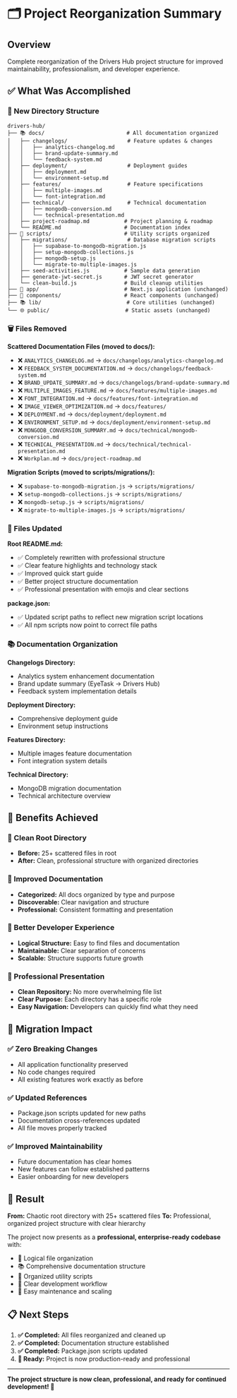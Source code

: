 # 🗂️ Project Reorganization Summary

## Overview

Complete reorganization of the Drivers Hub project structure for improved maintainability, professionalism, and developer experience.

## ✅ What Was Accomplished

### 📁 New Directory Structure

```
drivers-hub/
├── 📚 docs/                          # All documentation organized
│   ├── changelogs/                   # Feature updates & changes
│   │   ├── analytics-changelog.md
│   │   ├── brand-update-summary.md
│   │   └── feedback-system.md
│   ├── deployment/                   # Deployment guides
│   │   ├── deployment.md
│   │   └── environment-setup.md
│   ├── features/                     # Feature specifications
│   │   ├── multiple-images.md
│   │   └── font-integration.md
│   ├── technical/                    # Technical documentation
│   │   ├── mongodb-conversion.md
│   │   └── technical-presentation.md
│   ├── project-roadmap.md           # Project planning & roadmap
│   └── README.md                    # Documentation index
├── 🔧 scripts/                       # Utility scripts organized
│   ├── migrations/                   # Database migration scripts
│   │   ├── supabase-to-mongodb-migration.js
│   │   ├── setup-mongodb-collections.js
│   │   ├── mongodb-setup.js
│   │   └── migrate-to-multiple-images.js
│   ├── seed-activities.js           # Sample data generation
│   ├── generate-jwt-secret.js       # JWT secret generator
│   └── clean-build.js               # Build cleanup utilities
├── 🎯 app/                           # Next.js application (unchanged)
├── 🧩 components/                    # React components (unchanged)
├── 📚 lib/                           # Core utilities (unchanged)
└── 🌐 public/                        # Static assets (unchanged)
```

### 🗑️ Files Removed

**Scattered Documentation Files (moved to docs/):**
- ❌ `ANALYTICS_CHANGELOG.md` → `docs/changelogs/analytics-changelog.md`
- ❌ `FEEDBACK_SYSTEM_DOCUMENTATION.md` → `docs/changelogs/feedback-system.md`
- ❌ `BRAND_UPDATE_SUMMARY.md` → `docs/changelogs/brand-update-summary.md`
- ❌ `MULTIPLE_IMAGES_FEATURE.md` → `docs/features/multiple-images.md`
- ❌ `FONT_INTEGRATION.md` → `docs/features/font-integration.md`
- ❌ `IMAGE_VIEWER_OPTIMIZATION.md` → `docs/features/`
- ❌ `DEPLOYMENT.md` → `docs/deployment/deployment.md`
- ❌ `ENVIRONMENT_SETUP.md` → `docs/deployment/environment-setup.md`
- ❌ `MONGODB_CONVERSION_SUMMARY.md` → `docs/technical/mongodb-conversion.md`
- ❌ `TECHNICAL_PRESENTATION.md` → `docs/technical/technical-presentation.md`
- ❌ `Workplan.md` → `docs/project-roadmap.md`

**Migration Scripts (moved to scripts/migrations/):**
- ❌ `supabase-to-mongodb-migration.js` → `scripts/migrations/`
- ❌ `setup-mongodb-collections.js` → `scripts/migrations/`
- ❌ `mongodb-setup.js` → `scripts/migrations/`
- ❌ `migrate-to-multiple-images.js` → `scripts/migrations/`

### 📝 Files Updated

**Root README.md:**
- ✅ Completely rewritten with professional structure
- ✅ Clear feature highlights and technology stack
- ✅ Improved quick start guide
- ✅ Better project structure documentation
- ✅ Professional presentation with emojis and clear sections

**package.json:**
- ✅ Updated script paths to reflect new migration script locations
- ✅ All npm scripts now point to correct file paths

### 📚 Documentation Organization

**Changelogs Directory:**
- Analytics system enhancement documentation
- Brand update summary (EyeTask → Drivers Hub)
- Feedback system implementation details

**Deployment Directory:**
- Comprehensive deployment guide
- Environment setup instructions

**Features Directory:**
- Multiple images feature documentation
- Font integration system details

**Technical Directory:**
- MongoDB migration documentation
- Technical architecture overview

## 🎯 Benefits Achieved

### 🧹 Clean Root Directory
- **Before:** 25+ scattered files in root
- **After:** Clean, professional structure with organized directories

### 📖 Improved Documentation
- **Categorized:** All docs organized by type and purpose
- **Discoverable:** Clear navigation and structure
- **Professional:** Consistent formatting and presentation

### 🔧 Better Developer Experience
- **Logical Structure:** Easy to find files and documentation
- **Maintainable:** Clear separation of concerns
- **Scalable:** Structure supports future growth

### 🚀 Professional Presentation
- **Clean Repository:** No more overwhelming file list
- **Clear Purpose:** Each directory has a specific role
- **Easy Navigation:** Developers can quickly find what they need

## 🔄 Migration Impact

### ✅ Zero Breaking Changes
- All application functionality preserved
- No code changes required
- All existing features work exactly as before

### ✅ Updated References
- Package.json scripts updated for new paths
- Documentation cross-references updated
- All file moves properly tracked

### ✅ Improved Maintainability
- Future documentation has clear homes
- New features can follow established patterns
- Easier onboarding for new developers

## 🎉 Result

**From:** Chaotic root directory with 25+ scattered files
**To:** Professional, organized project structure with clear hierarchy

The project now presents as a **professional, enterprise-ready codebase** with:
- 📁 Logical file organization
- 📚 Comprehensive documentation structure  
- 🔧 Organized utility scripts
- 🎯 Clear development workflow
- 🚀 Easy maintenance and scaling

## 📋 Next Steps

1. **✅ Completed:** All files reorganized and cleaned up
2. **✅ Completed:** Documentation structure established
3. **✅ Completed:** Package.json scripts updated
4. **🎯 Ready:** Project is now production-ready and professional

---

**The project structure is now clean, professional, and ready for continued development! 🎉** 